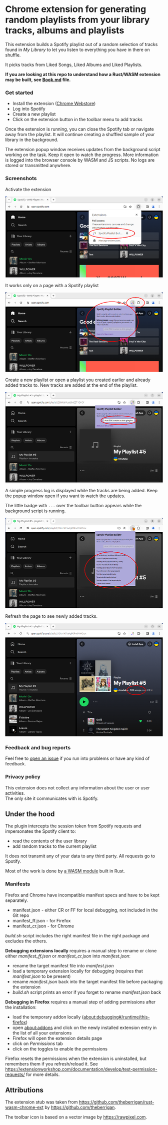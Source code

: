 # Chrome extension for generating random playlists from your library tracks, albums and playlists 

This extension builds a Spotify playlist out of a random selection of tracks found in _My Library_ to let you listen to everything you have in there on shuffle.  

It picks tracks from Liked Songs, Liked Albums and Liked Playlists.

**If you are looking at this repo to understand how a Rust/WASM extension may be built, see [Book.md](./Book.md) file.**

### Get started

* Install the extension ([Chrome Webstore](https://chromewebstore.google.com/detail/spotify-playlist-builder/kmbnbjbfpnchgmmkbeidpllpamcahljn))
* Log into Spotify
* Create a new playlist
* Click on the extension button in the toolbar menu to add tracks

Once the extension is running, you can close the Spotify tab or navigate away from the playlist. It will continue creating a shuffled sample of your library in the background. 

The extension popup window receives updates from the background script working on the task. Keep it open to watch the progress. More information is logged into the browser console by WASM and JS scripts. No logs are stored or transmitted anywhere.

### Screenshots

Activate the extension

![extension menu](media/screen-chrome-ext-menu.png)

It works only on a page with a Spotify playlist

![spotify homepage](media/screen-spotify-homepage.png)

Create a new playlist or open a playlist you created earlier and already added tracks to.
New tracks are added at the end of the playlist.

![target playlist](media/screen-spotify-playlist.png)

A simple progress log is displayed while the tracks are being added.
Keep the popup window open if you want to watch the updates.

The little badge with `...` over the toolbar button appears while the background script is running. 

![progress log](media/screen-spotify-progress-log.png)

Refresh the page to see newly added tracks.

![playlist done](media/screen-spotify-playlist-done.png)

### Feedback and bug reports

Feel free to [open an issue](https://github.com/rimutaka/spotify-playlist-builder/issues) if you run into problems or have any kind of feedback.

### Privacy policy

This extension does not collect any information about the user or user activities.  
The only site it communicates with is Spotify.

## Under the hood

The plugin intercepts the session token from Spotify requests and impersonates the Spotify client to:
* read the contents of the user library
* add random tracks to the current playlist

It does not transmit any of your data to any third party. All requests go to Spotify.

Most of the work is done by [a WASM module](wasm_mod) built in Rust.

### Manifests

Firefox and Chrome have incompatible manifest specs and have to be kept separately.

* manifest.json - either CR or FF for local debugging, not included in the Git repo
* manifest_ff.json - for Firefox
* manifest_cr.json - for Chrome

_build.sh_ script includes the right manifest file in the right package and excludes the others.

**Debugging extensions locally** requires a manual step to rename or clone either _manifest_ff.json_ or _manifest_cr.json_ into _manifest.json_:
- rename the target manifest file into _manifest.json_
- load a temporary extension locally for debugging (requires that _manifest.json_ to be present)
- rename _manifest.json_ back into the target manifest file before packaging the extension
- _build.sh_ script prints an error if you forget to rename _manifest.json_ back

**Debugging in Firefox** requires a manual step of adding permissions after the installation:

- load the temporary addon locally ([about:debugging#/runtime/this-firefox](about:debugging#/runtime/this-firefox))
- open [about:addons](about:addons) and click on the newly installed extension entry in the list of all your extensions
- Firefox will open the extension details page
- click on _Permissions_ tab
- click on the toggles to enable the permissions

Firefox resets the permissions when the extension is uninstalled, but remembers them if you refresh/reload it. See https://extensionworkshop.com/documentation/develop/test-permission-requests/ for more details.


## Attributions

The extension stub was taken from https://github.com/theberrigan/rust-wasm-chrome-ext by https://github.com/theberrigan.

The toolbar icon is based on a vector image by https://rawpixel.com.